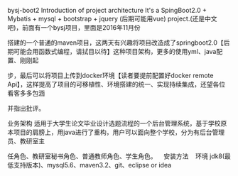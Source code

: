 bysj-boot2
Introduction of project architecture
       It's a SpingBoot2.0 + Mybatis + mysql + bootstrap + jquery (后期可能用vue) project.(还是中文吧)，前面有一个bysj项目，里面是2016年11月份
    
搭建的一个普通的maven项目，这两天有兴趣将项目改造成了springboot2.0【后期可能会用函数式编程，请拭目以待】这种项目架构，更多的使用yml、java配置、刚刚起

步，最后可以将项目上传到docker环境【读者要提前配置好docker remote Api】，这样提高了项目的可移植性、环境搭建的统一、实现持续集成，还望各位看客多多包涵

并指出批评。

业务架构
    适用于大学生论文毕业设计选题流程的一个后台管理系统，基于学校原本项目的肩膀上，用java进行了重构，用户可以面向整个学校，分为有后台管理员、教研室主

任角色、教研室秘书角色、普通教师角色、学生角色。
    安装方法
    环境 jdk8(最低支持版本)、mysql5.6、maven3.2、git、eclipse or idea
    
    
    
    
